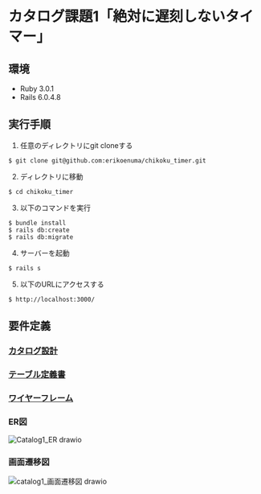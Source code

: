 # カタログ課題1「絶対に遅刻しないタイマー」

## 環境
* Ruby 3.0.1
* Rails 6.0.4.8

## 実行手順
1. 任意のディレクトリにgit cloneする
```
$ git clone git@github.com:erikoenuma/chikoku_timer.git
```
2. ディレクトリに移動
```
$ cd chikoku_timer
```
3. 以下のコマンドを実行
```
$ bundle install
$ rails db:create
$ rails db:migrate
```
4. サーバーを起動
```
$ rails s
```
5. 以下のURLにアクセスする
```
$ http://localhost:3000/
```

## 要件定義

### [カタログ設計](https://docs.google.com/spreadsheets/d/1n--QdxONgLz9wqXD_VEIKB3tkjOkPBFEQhETt0j2yeA/edit?usp=sharing)
### [テーブル定義書](https://docs.google.com/spreadsheets/d/1n--QdxONgLz9wqXD_VEIKB3tkjOkPBFEQhETt0j2yeA/edit?usp=sharing)
### [ワイヤーフレーム](https://drive.google.com/file/d/1ekcT5uzIEei7OSX74ssRAkUyHEjn9-h6/view?usp=sharing)
### ER図
![Catalog1_ER drawio](https://user-images.githubusercontent.com/75299872/166174764-56c0951e-6cfe-452a-b01e-763c581686ac.png)
### 画面遷移図
![catalog1_画面遷移図 drawio](https://user-images.githubusercontent.com/75299872/166174769-1140db7a-8b19-4d1a-90d2-9897ba15ba16.png)
